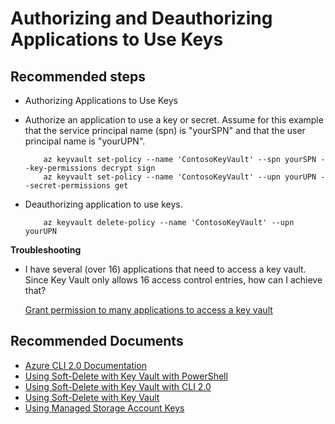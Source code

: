 <properties
	pageTitle="Authorizing and Deauthorizing Applications to Use Keys"
	description="Authorizing and Deauthorizing Applications to Use Keys"
	service="Microsoft.Keyvault"
	resource="vaults"
	authors="fhokholdMSFT"
	displayOrder="7"
	selfHelpType="resource"
	supportTopicIds="32375284"
	resourceTags="optional"
	productPesIds="15657"
	cloudEnvironments="MoonCake"
	articleId="keyvault-deauthappkey-mooncake"
/>

# Authorizing and Deauthorizing Applications to Use Keys
## **Recommended steps**

* Authorizing Applications to Use Keys

* Authorize an application to use a key or secret. Assume for this example that the service principal name (spn) is "yourSPN" and that the user principal name is "yourUPN".
    ```
        az keyvault set-policy --name 'ContosoKeyVault' --spn yourSPN --key-permissions decrypt sign
        az keyvault set-policy --name 'ContosoKeyVault' --upn yourUPN --secret-permissions get
     ```

* Deauthorizing application to use keys.
    ``` 
        az keyvault delete-policy --name 'ContosoKeyVault' --upn yourUPN
    ```
**Troubleshooting**

* I have several (over 16) applications that need to access a key vault. Since Key Vault only allows 16 access control entries, how can I achieve that?

    [Grant permission to many applications to access a key vault](https://docs.azure.cn/key-vault/key-vault-group-permissions-for-apps)

## **Recommended Documents**

* [Azure CLI 2.0 Documentation](https://docs.microsoft.com/cli/azure/keyvault?view=azure-cli-latest#az_keyvault_delete_policy)
* [Using Soft-Delete with Key Vault with PowerShell](https://docs.azure.cn/key-vault/key-vault-soft-delete-powershell)
* [Using Soft-Delete with Key Vault with CLI 2.0](https://docs.azure.cn/key-vault/key-vault-soft-delete-cli)
* [Using Soft-Delete with Key Vault](https://docs.azure.cn/key-vault/key-vault-ovw-soft-delete)
* [Using Managed Storage Account Keys](https://docs.azure.cn/zh-cn/key-vault/key-vault-ovw-storage-keys)